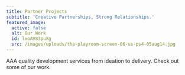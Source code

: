 ```yaml
---
title: Partner Projects
subtitle: 'Creative Partnerships, Strong Relationships.'
featured_image:
  active: false
  alt: Our Work
  id: lxoAV83puXg
  src: /images/uploads/the-playroom-screen-06-us-ps4-05aug14.jpg
---
```

AAA quality development services from ideation to delivery. Check out some of our work.
